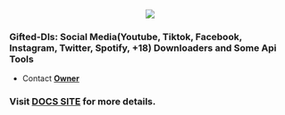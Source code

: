 
<h3 align="center">
  
  <p align="center"><img src="https://img.shields.io/badge/GIFTED DLS & TOOLS-purple?colorA=%23ff0000&colorB=%23017e40&style=flat-square">  
  
</h3>

### Gifted-Dls: Social Media(Youtube, Tiktok, Facebook, Instagram, Twitter, Spotify, +18) Downloaders and Some Api Tools

- Contact **[Owner](https://api.giftedtech.web.id/contact)**

### Visit **[DOCS SITE](https://dls.giftedtech.web.id)** for more details.